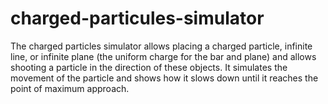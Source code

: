 # charged-particules-simulator
The charged particles simulator allows placing a charged particle, infinite line, or infinite plane (the uniform charge for the bar and plane) and allows shooting a particle in the direction of these objects. It simulates the movement of the particle and shows how it slows down until it reaches the point of maximum approach.
